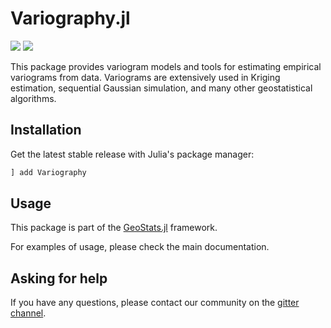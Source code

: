 # Variography.jl

[![][travis-img]][travis-url] [![][codecov-img]][codecov-url]

This package provides variogram models and tools for estimating empirical variograms
from data. Variograms are extensively used in Kriging estimation, sequential Gaussian
simulation, and many other geostatistical algorithms.

## Installation

Get the latest stable release with Julia's package manager:

```julia
] add Variography
```

## Usage

This package is part of the [GeoStats.jl](https://github.com/JuliaEarth/GeoStats.jl) framework.

For examples of usage, please check the main documentation.

## Asking for help

If you have any questions, please contact our community on the [gitter channel](https://gitter.im/JuliaEarth/GeoStats.jl).

[travis-img]: https://travis-ci.com/JuliaEarth/Variography.jl.svg?branch=master
[travis-url]: https://travis-ci.com/JuliaEarth/Variography.jl

[codecov-img]: https://codecov.io/gh/JuliaEarth/Variography.jl/branch/master/graph/badge.svg
[codecov-url]: https://codecov.io/gh/JuliaEarth/Variography.jl
